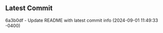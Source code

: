 
## Latest Commit
6a3b0df - Update README with latest commit info (2024-09-01 11:49:33 -0400) <Yunxi-Zhou>

